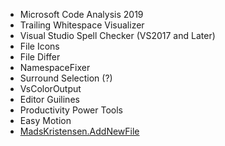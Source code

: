- Microsoft Code Analysis 2019
- Trailing Whitespace Visualizer
- Visual Studio Spell Checker (VS2017 and Later)
- File Icons
- File Differ
- NamespaceFixer
- Surround Selection (?)
- VsColorOutput
- Editor Guilines
- Productivity Power Tools
- Easy Motion
- [MadsKristensen.AddNewFile](https://marketplace.visualstudio.com/items?itemName=MadsKristensen.AddNewFile)
